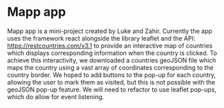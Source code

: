 # Mapp app

Mapp app is a mini-project created by Luke and Zahir. Currently the app uses the framework react alongside the library leaflet and the API: https://restcountries.com/v3.1 to provide an interactive map of countries which displays corresponding information when the country is clicked. To achieve this interactivity, we downloaded a countries geoJSON file which maps the country using a vast array of coordinates corresponding to the country border. We hoped to add buttons to the pop-up for each country, allowing the user to mark them as visited, but this is not possible with the geoJSON pop-up feature. We will need to refactor to use leaflet pop-ups, which do allow for event listening.


